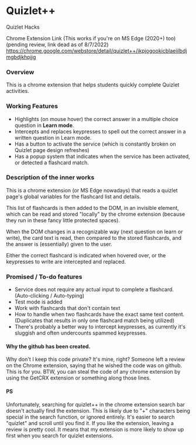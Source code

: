 # Quizlet++
Quizlet Hacks

Chrome Extension Link (This works if you're on MS Edge (2020+) too)
(pending review, link dead as of 8/7/2022)
https://chrome.google.com/webstore/detail/quizlet++/ikpjogookicblaeiilbdjmgbdjkhpjjg

### Overview
This is a chrome extension that helps students quickly complete Quizlet activities.

### Working Features
* Highlights (on mouse hover) the correct answer in a multiple choice question in **Learn mode**.
* Intercepts and replaces keypresses to spell out the correct answer in a written question in Learn mode.
* Has a button to activate the service (which is constantly broken on Quizlet page design refreshes)
* Has a popup system that indicates when the service has been activated, or detected a flashcard match.

### Description of the inner works
This is a chrome extension (or MS Edge nowadays) that reads a quizlet page's global variables for the flashcard list and details. 

This list of flashcards is then added to the DOM, in an invisible element, which can be read and stored "locally" by the chrome extension (because they run in these fancy little protected spaces). 

When the DOM changes in a recognizable way (next question on learn or write), the card text is read, then compared to the stored flashcards, and the answer is (essentially) given to the user. 

Either the correct flashcard is indicated when hovered over, or the keypresses to write are intercepted and replaced.

### Promised / To-do features
* Service does not require any actual input to complete a flashcard. (Auto-clicking / Auto-typing)
* Test mode is added
* Work with flashcards that don't contain text
* How to handle when two flashcards have the exact same text content. (Duplicates that results in only one flashcard match being utilized)
* There's probably a better way to intercept keypresses, as currently it's sluggish and often undercounts spammed keypresses.

#### Why the github has been created.
Why don't I keep this code private? It's mine, right?
Someone left a review on the Chrome extension, saying that he wished the code was on github. This is for you. BTW, you can steal the code of any chrome extension by using the GetCRX extension or something along those lines.

#### PS
Unfortunately, searching for quizlet++ in the chrome extension search bar doesn't actually find the extension. This is likely due to "+" characters being special in the search function, or ignored entirely. It's easier to search "quizlet" and scroll until you find it.
If you like the extension, leaving a review is pretty cool. It means that my extension is more likely to show up first when you search for quizlet extensions. 
